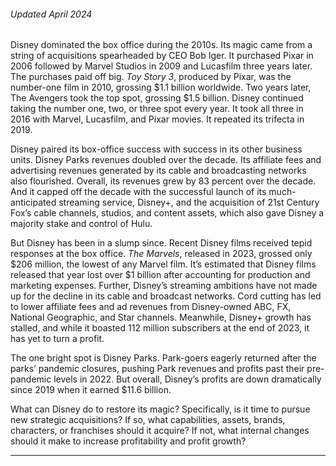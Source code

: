 ###### Updated April 2024

Disney dominated the box office during the 2010s. Its magic came from a string of acquisitions spearheaded by CEO Bob Iger. It purchased Pixar in 2006 followed by Marvel Studios in 2009 and Lucasfilm three years later. The purchases paid off big. _Toy Story 3_, produced by Pixar, was the number-one film in 2010, grossing $1.1 billion worldwide. Two years later, The Avengers took the top spot, grossing $1.5 billion. Disney continued taking the number one, two, or three spot every year. It took all three in 2016 with Marvel, Lucasfilm, and Pixar movies. It repeated its trifecta in 2019. 

Disney paired its box-office success with success in its other business units. Disney Parks revenues doubled over the decade. Its affiliate fees and advertising revenues generated by its cable and broadcasting networks also flourished. Overall, its revenues grew by 83 percent over the decade. And it capped off the decade with the successful launch of its much-anticipated streaming service, Disney+, and the acquisition of 21st Century Fox’s cable channels, studios, and content assets, which also gave Disney a majority stake and control of Hulu.

But Disney has been in a slump since. Recent Disney films received tepid responses at the box office. _The Marvels_, released in 2023, grossed only $206 million, the lowest of any Marvel film. It’s estimated that Disney films released that year lost over $1 billion after accounting for production and marketing expenses. 
Further, Disney’s streaming ambitions have not made up for the decline in its cable and broadcast networks. Cord cutting has led to lower affiliate fees and ad revenues from Disney-owned ABC, FX, National Geographic, and Star channels. Meanwhile, Disney+ growth has stalled, and while it boasted 112 million subscribers at the end of 2023, it has yet to turn a profit. 

The one bright spot is Disney Parks. Park-goers eagerly returned after the parks’ pandemic closures, pushing Park revenues and profits past their pre-pandemic levels in 2022. But overall, Disney’s profits are down dramatically since 2019 when it earned $11.6 billion. 

What can Disney do to restore its magic? Specifically, is it time to pursue new strategic acquisitions? If so, what capabilities, assets, brands, characters, or franchises should it acquire? If not, what internal changes should it make to increase profitability and profit growth?

---